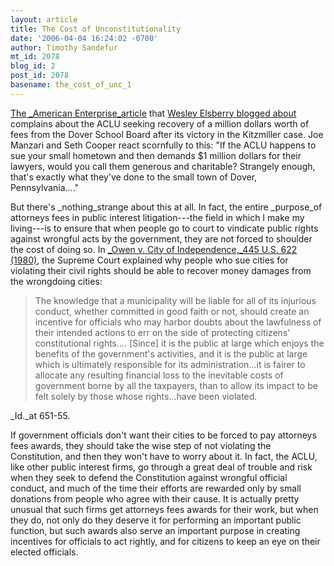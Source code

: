 ```yaml
---
layout: article
title: The Cost of Unconstitutionality
date: '2006-04-04 16:24:02 -0700'
author: Timothy Sandefur
mt_id: 2078
blog_id: 2
post_id: 2078
basename: the_cost_of_unc_1
---
```

[The _American Enterprise_article](http://www.taemag.com/issues/articleID.19100/article_detail.asp) that [Wesley Elsberry blogged about](http://www.pandasthumb.org/archives/2006/04/the_new_antievo.html) complains about the ACLU seeking recovery of a million dollars worth of fees from the Dover School Board after its victory in the Kitzmiller case. Joe Manzari and Seth Cooper react scornfully to this: "If the ACLU happens to sue your small hometown and then demands $1 million dollars for their lawyers, would you call them generous and charitable? Strangely enough, that's exactly what they've done to the small town of Dover, Pennsylvania...."

But there's _nothing_strange about this at all. In fact, the entire _purpose_of attorneys fees in public interest litigation---the field in which I make my living---is to ensure that when people go to court to vindicate public rights against wrongful acts by the government, they are not forced to shoulder the cost of doing so. In [_Owen v. City of Independence,_445 U.S. 622 (1980),](http://caselaw.lp.findlaw.com/scripts/getcase.pl?navby=case&amp;court=us&amp;vol=445&amp;page=622) the Supreme Court explained why people who sue cities for violating their civil rights should be able to recover money damages from the wrongdoing cities:

> The knowledge that a municipality will be liable for all of its injurious conduct, whether committed in good faith or not, should create an incentive for officials who may harbor doubts about the lawfulness of their intended actions to err on the side of protecting citizens' constitutional rights.... \[Since\] it is the public at large which enjoys the benefits of the government's activities, and it is the public at large which is ultimately responsible for its administration...it is fairer to allocate any resulting financial loss to the inevitable costs of government borne by all the taxpayers, than to allow its impact to be felt solely by those whose rights...have been violated.

_Id._at 651-55. 

If government officials don't want their cities to be forced to pay attorneys fees awards, they should take the wise step of not violating the Constitution, and then they won't have to worry about it. In fact, the ACLU, like other public interest firms, go through a great deal of trouble and risk when they seek to defend the Constitution against wrongful official conduct, and much of the time their efforts are rewarded only by small donations from people who agree with their cause. It is actually pretty unusual that such firms get attorneys fees awards for their work, but when they do, not only do they deserve it for performing an important public function, but such awards also serve an important purpose in creating incentives for officials to act rightly, and for citizens to keep an eye on their elected officials.
